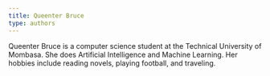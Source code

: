```yaml
---
title: Queenter Bruce
type: authors
---
```

Queenter Bruce is a computer science student at the Technical University of Mombasa. She does Artificial Intelligence and Machine Learning. Her hobbies include reading novels, playing football, and traveling.
